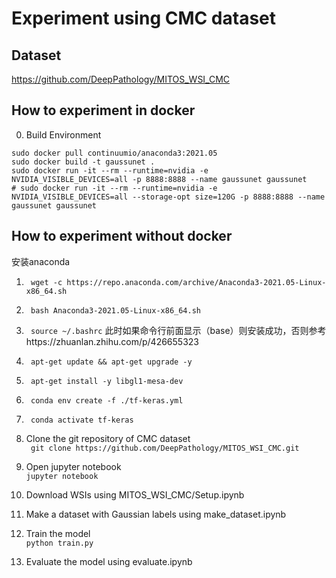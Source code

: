 # Experiment using CMC dataset

## Dataset

https://github.com/DeepPathology/MITOS_WSI_CMC  

## How to experiment in docker

0. Build Environment  

```
sudo docker pull continuumio/anaconda3:2021.05  
sudo docker build -t gaussunet .  
sudo docker run -it --rm --runtime=nvidia -e NVIDIA_VISIBLE_DEVICES=all -p 8888:8888 --name gaussunet gaussunet  
# sudo docker run -it --rm --runtime=nvidia -e NVIDIA_VISIBLE_DEVICES=all --storage-opt size=120G -p 8888:8888 --name gaussunet gaussunet  
```

## How to experiment without docker
安装anaconda
1. ` wget -c https://repo.anaconda.com/archive/Anaconda3-2021.05-Linux-x86_64.sh` 
2. ` bash Anaconda3-2021.05-Linux-x86_64.sh` 
3. ` source ~/.bashrc` 
此时如果命令行前面显示（base）则安装成功，否则参考https://zhuanlan.zhihu.com/p/426655323

4. ` apt-get update && apt-get upgrade -y` 
5. ` apt-get install -y libgl1-mesa-dev` 

6. ` conda env create -f ./tf-keras.yml` 
7. ` conda activate tf-keras` 

8. Clone the git repository of CMC dataset   
` git clone https://github.com/DeepPathology/MITOS_WSI_CMC.git`   
9. Open jupyter notebook  
`jupyter notebook `  
10. Download WSIs using MITOS_WSI_CMC/Setup.ipynb  
11. Make a dataset with Gaussian labels using make_dataset.ipynb  
12. Train the model  
`python train.py`  
13. Evaluate the model using evaluate.ipynb  
